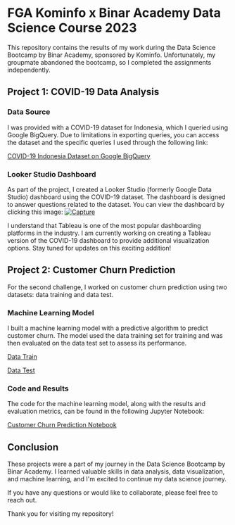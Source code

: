 # FGA Kominfo x Binar Academy Data Science Course 2023

This repository contains the results of my work during the Data Science Bootcamp by Binar Academy, sponsored by Kominfo. Unfortunately, my groupmate abandoned the bootcamp, so I completed the assignments independently.

## Project 1: COVID-19 Data Analysis

### Data Source
I was provided with a COVID-19 dataset for Indonesia, which I queried using Google BigQuery. Due to limitations in exporting queries, you can access the dataset and the specific queries I used through the following link:

[COVID-19 Indonesia Dataset on Google BigQuery](https://console.cloud.google.com/bigquery?sq=483474444483:f47e23bb96bb43d5a87330c693e8918e)

### Looker Studio Dashboard
As part of the project, I created a Looker Studio (formerly Google Data Studio) dashboard using the COVID-19 dataset. The dashboard is designed to answer questions related to the dataset. You can view the dashboard by clicking this image:
[![Capture](https://github.com/gilangalauddin/FGA_KominfoxBinarAcademy_DataScience/assets/138756579/58feb883-587b-4ded-a380-79749c0f3105)
](https://lookerstudio.google.com/u/0/reporting/36af1b4c-5adb-4422-aac3-79b89ca91b3f/page/wr7ID)

I understand that Tableau is one of the most popular dashboarding platforms in the industry. I am currently working on creating a Tableau version of the COVID-19 dashboard to provide additional visualization options. Stay tuned for updates on this exciting addition!

## Project 2: Customer Churn Prediction

For the second challenge, I worked on customer churn prediction using two datasets: data training and data test.

### Machine Learning Model
I built a machine learning model with a predictive algorithm to predict customer churn. The model used the data training set for training and was then evaluated on the data test set to assess its performance.

[Data Train](https://github.com/gilangalauddin/FGA_KominfoxBinarAcademy_DataScience/blob/master/Data%20Train.csv)

[Data Test](https://github.com/gilangalauddin/FGA_KominfoxBinarAcademy_DataScience/blob/master/Data%20Test.csv)

### Code and Results
The code for the machine learning model, along with the results and evaluation metrics, can be found in the following Jupyter Notebook:

[Customer Churn Prediction Notebook](https://colab.research.google.com/drive/1qezJp0t-aw0c6CvcEYkAZ_oCqSEM4nZX?usp=sharing)

## Conclusion

These projects were a part of my journey in the Data Science Bootcamp by Binar Academy. I learned valuable skills in data analysis, data visualization, and machine learning, and I'm excited to continue my data science journey.

If you have any questions or would like to collaborate, please feel free to reach out.

Thank you for visiting my repository!
